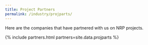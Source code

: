```yaml
---
title: Project Partners
permalink: /industry/projparts/
---
```

Here are the companies that have partnered with us on NRP projects.

{% include partners.html partners=site.data.projparts %}